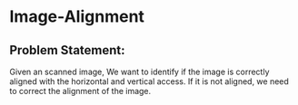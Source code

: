 # Image-Alignment
## Problem Statement:
Given an scanned image, We want to identify if the image is correctly aligned with the horizontal and vertical access.
If it is not aligned, we need to correct the alignment of the image.
